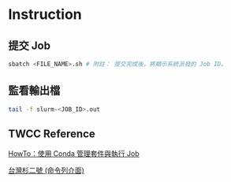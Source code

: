 # Instruction

## 提交 Job
``` bash
sbatch <FILE_NAME>.sh # 附註： 提交完成後，將顯示系統派發的 Job ID。
```

## 監看輸出檔
```bash
tail -f slurm-<JOB_ID>.out
```

## TWCC Reference
[HowTo：使用 Conda 管理套件與執行 Job](https://man.twcc.ai/@twccdocs/howto-twnia2-conda-manage-packages-submit-job-zh#%E6%8F%90%E4%BA%A4-Job)

[台灣杉二號 (命令列介面)](https://man.twcc.ai/@twccdocs/doc-twnia2-main-zh?type=view#%E5%8F%B0%E7%81%A3%E6%9D%89%E4%BA%8C%E8%99%9F-%E5%91%BD%E4%BB%A4%E5%88%97%E4%BB%8B%E9%9D%A2)